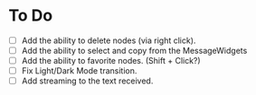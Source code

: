 # To Do

- [ ] Add the ability to delete nodes (via right click).
- [ ] Add the ability to select and copy from the MessageWidgets
- [ ] Add the ability to favorite nodes. (Shift + Click?)
- [ ] Fix Light/Dark Mode transition.
- [ ] Add streaming to the text received.